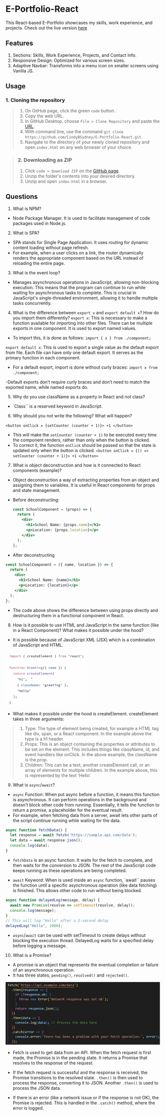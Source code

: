 # E-Portfolio-React
This React-based E-Portfolio showcases my skills, work experience, and projects. Check out the live version [here](https://cindybsydney.github.io/My-Portfolio/)

## Features
1. Sections: Skills, Work Experience, Projects, and Contact Info.
2. Responsive Design: Optimized for various screen sizes.
3. Adaptive Navbar: Transforms into a menu icon on smaller screens using Vanilla JS.

## Usage
### 1. Cloning the repository
> 1. On GitHub page, click the green `code` button.
> 2. Copy the web URL.
> 3. In GitHub Desktop, choose `File > Clone Repository` and paste the [URL](https://github.com/CindyBSydney/E-Portfolio-React).
> 4. With command line, use the command `git clone https://github.com/CindyBSydney/E-Portfolio-React.git`.
> 5. Navigate to the directory of your newly cloned repository and open `index.html` on any web browser of your choice.

> ### 2. Downloading as ZIP
> 1. Click `code > Download ZIP` on the [GitHub page](https://github.com/CindyBSydney/E-Portfolio-React).
> 2. Unzip the folder's contents into your desired directory.
> 3. Unzip and open `index.html` in a browser.

## Questions 
1. What is NPM? 
- Node Package Manager. It is used to facilitate management of code packages used in Node.js. 

2. What is SPA? 
- SPA stands for Single Page Application. It uses routing for dynamic content loading without page refresh. 
- For example, when a user clicks on a link, the router dynamically renders the appropriate component based on the URL instead of reloading the entire page. 

3. What is the event loop? 
- Manages asynchronous operations in JavaScript, allowing non-blocking execution. This means that the program can continue to run while waiting for asynchronous tasks to complete. This is crucial in JavaScript's single-threaded environment, allowing it to handle multiple tasks concurrently. 

4. What is the difference between `export x` and `export default x`? How do you import them differently?
`export x`: This is necessary to make a function available for importing into other files. There can be multiple exports in one component. It is used to export named values. 
- To import this, it is done as follows:
    `import { x } from ./component;`

`export default x`: This is used to export a single value as the default export from file. Each file can have only one default export. It serves as the primary function in each component. 
- For a default export, import is done without curly braces: 
    `import x from ./component;`

-Default exports don’t require curly braces and don’t need to match the exported name, while named exports do.

5. Why do you use className as a property in React and not class? 
- `Class`` is a reserved keyword in JavaScript.

6. Why should you not write the following? What will happen?

`<button onClick = {setCounter (counter + 1)}> +1 </button>`

- This will make the `setCounter (counter + 1)` to be executed every time the component renders, rather than only when the button is clicked. 
- To correct it, the function `onClick` should be passed so that the state is updated only when the button is clicked.
`<button onClick = {() => setCounter (counter + 1)}> +1 </button>`

7. What is object deconstruction and how is it connected to React components (example)?
- Object deconstruction a way of extracting properties from an object and assigning them to variables. It is useful in React components for props and state management.

- Before deconstructing:

  ```jsx
  const SchoolComponent = (props) => {
    return (
      <div>
        <h1>School Name: {props.name}</h1>
        <p>Location: {props.location}</p>
      </div>
    );
  };

- After deconstructing

```jsx
const SchoolComponent = ({ name, location }) => {
  return (
    <div>
      <h1>School Name: {name}</h1>
      <p>Location: {location}</p>
    </div>
  );
};

```
- The code above shows the difference between using props directly and destructuring them in a functional component in React.

8. How is it possible to use HTML and JavaScript in the same function (like in a React Component)? What makes it possible under the hood?
- It is possible because of JavaScript XML (JSX) which is a combination of JavaScript and HTML. 

![jsx sample code](assets/jsxExample.png)

- What makes it possible under the hood is createElement. createElement takes in three arguments:
> 1. Type: The type of element being created, for example a HTML tag like div, span, or a React component. In the example above the type is a h1 header. 
> 2. Props: This is an object containing the properties or attributes to be set on the element. This includes things like className, id, and event handlers like onClick. In the above example, the className is the prop. 
> 3. Children: This can be a text, another createElement call, or an array of elements for multiple children. In the example above, this is represented by the text ‘Hello’.

9. What is `async`/`await`? 

- `async` Function: When put async before a function, it means this function is asynchronous. It can perform operations in the background and doesn't block other code from running. Essentially, it tells the function to return a promise, a placeholder for the eventual result.
- For example, when fetching data from a server, await lets other parts of the script continue running while waiting for the data.

```js
async function fetchData() {
  let response = await fetch('https://sample.api.com/data');
  let data = await response.json();
  console.log(data);
}
```
- `fetchData` is an async function. It waits for the fetch to complete, and then waits for the conversion to JSON. The rest of the JavaScript code keeps running as these operations are being completed.

- `await` Keyword: When is used inside an `async` function, `await`` pauses the function until a specific asynchronous operation (like data fetching) is finished. This allows other code to run without being blocked.

```js
async function delayedLog(message, delay) {
  await new Promise(resolve => setTimeout(resolve, delay));
  console.log(message);
}
// This will log "Hello" after a 2-second delay
delayedLog("Hello", 2000);

```
- `async`/`await` can be used with setTimeout to create delays without blocking the execution thread. DelayedLog waits for a specified delay before logging a message.


10. What is a Promise? 
- A promise is an object that represents the eventual completion or failure of an asynchronous operation. 
- It has three states, `pending()`, `resolved()` and `rejected()`. 

![promise sample code](assets/promiseExample.png)

- Fetch is used to get data from an API. When the fetch request is first made, the Promise is in the pending state. It returns a Promise that resolves to the response of the request. 

- If the fetch request is successful and the response is received, the Promise transitions to the resolved state. `.then()` is then used to process the response, converting it to JSON. Another `.then()` is used to process the JSON data. 

- If there is an error (like a network issue or if the response is not OK), the Promise is rejected. This is handled in the `.catch()` method, where the error is logged.





